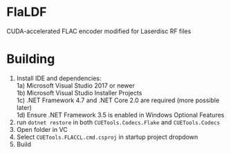 # FlaLDF
CUDA-accelerated FLAC encoder modified for Laserdisc RF files

# Building

1) Install IDE and dependencies:  
1a) Microsoft Visual Studio 2017 or newer  
1b) Microsoft Visual Studio Installer Projects  
1c) .NET Framework 4.7 and .NET Core 2.0 are required (more possible later)  
1d) Ensure .NET Framework 3.5 is enabled in Windows Optional Features
2) run `dotnet restore` in both `CUETools.Codecs.Flake` and `CUETools.Codecs`
3) Open folder in VC
4) Select `CUETools.FLACCL.cmd.csproj` in startup project dropdown
5) Build
